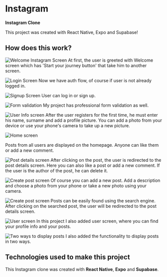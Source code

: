 # Instagram

**Instagram Clone**

This project was created with React Native, Expo and Supabase!

## How does this work?

![Welcome Instagram Screen](https://i.ibb.co/7YTX7J9/1.jpg)
At first, the user is greeted with Welcome screen which has 'Start your journey button' that take him to another screen.

![Login Screen](https://i.ibb.co/bWgCBSq/2.jpg)
Now we have auth flow, of course if user is not already logged in.

![Signup Screen](https://i.ibb.co/hWmtX8R/3.jpg)
User can log in or sign up.

![Form validation](https://i.ibb.co/W6L0TTJ/4.jpg)
My project has professional form validation as well.

![User Info screen](https://i.ibb.co/M89XPTR/5.png)
After the user registers for the first time, he must enter his name, surname and add a profile picture.
You can add a photo from your device or use your phone's camera to take up a new picture.

![Home screen](https://i.ibb.co/gDFYJch/6.jpg)

Posts from all users are displayed on the homepage. Anyone can like them or add a new comment.

![Post details screen](https://i.ibb.co/FgC2pFM/7.jpg)
After clicking on the post, the user is redirected to the post details screen. Here you can also like a post or add a new comment. If the user is the author of the post, he can delete it.

![Create post screen](https://i.ibb.co/n6NSTKV/8.jpg)
Of course you can add a new post. Add a description and choose a photo from your phone or take a new photo using your camera.

![Create post screen](https://i.ibb.co/hK1WpV6/9.jpg)
Posts can be easily found using the search engine. After clicking on the searched post, the user will be redirected to the post details screen.

![User screen](https://i.ibb.co/Gp1RWtm/11.jpg)
In this project I also added user screen, where you can find your profile info and your posts.

![Two ways to display posts](https://i.ibb.co/0c1j0zK/10.jpg)
I also added the functionality to display posts in two ways.

## Technologies used to make this project

This Instagram clone was created with **React Native**, **Expo** and **Supabase**.
